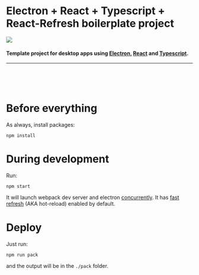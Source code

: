 # Electron + React + Typescript + React-Refresh boilerplate project
![](./.github/project-logo-400.jpg) 


#### Template project for desktop apps using [Electron](https://electronjs.org/), [React](https://reactjs.org/) and [Typescript](https://www.typescriptlang.org/).

---
<br>
<br>
<br>

# Before everything
As always, install packages:
```
npm install
```


# During development

Run:
```
npm start
```
It will launch webpack dev server and electron [concurrently](https://www.npmjs.com/package/concurrently).
It has [fast refresh](https://www.npmjs.com/package/react-refresh-webpack-plugin) (AKA hot-reload) enabled by default.


# Deploy
Just run:
```
npm run pack
```
and the output will be in the ```./pack``` folder.

